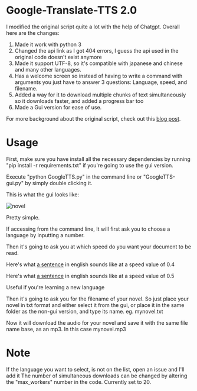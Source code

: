 Google-Translate-TTS 2.0
====================

I modified the original script quite a lot with the help of Chatgpt. Overall here are the changes:

1. Made it work with python 3
2. Changed the api link as I got 404 errors, I guess the api used in the original code doesn't exist anymore
3. Made it support UTF-8, so it's compatible with japanese and chinese and many other languages.
4. Has a welcome screen so instead of having to write a command with arguments you just have to answer 3 questions: Language, speed, and filename. 
5. Added a way for it to download multiple chunks of text simultaneously so it downloads faster, and added a progress bar too
6. Made a Gui version for ease of use.

For more background about the original script, check out this [blog post](http://www.hung-truong.com/blog/2013/04/26/hacking-googles-text-to-speech-api/).

Usage
=====

First, make sure you have install all the necessary dependencies by running "pip install -r requirements.txt" if you're going to use the gui version.
 
Execute "python GoogleTTS.py" in the command line or "GoogleTTS-gui.py" by simply double clicking it.

This is what the gui looks like:

![novel](https://github.com/languagemaniac/Google-Translate-TTS-2.0/assets/43100450/5507441f-fc53-48d0-b092-99a2579ebd24)

Pretty simple.

If accessing from the command line, It will first ask you to choose a language by inputting a number.

Then it's going to ask you at which speed do you want your document to be read. 

Here's what [a sentence](https://www.google.com/speech-api/v1/synthesize?text=%22This%20is%20an%20example%20sentence%20at%20a%20speed%20of%20zero%20point%20four%22&enc=mpeg&lang=en-us&speed=0.4&client=lr-language-tts&use_google_only_voices=1) in english sounds like at a speed value of 0.4

Here's what [a sentence](https://www.google.com/speech-api/v1/synthesize?text=%22This%20is%20an%20example%20sentence%20at%20a%20speed%20of%200.5%22&enc=mpeg&lang=en-us&speed=0.5&client=lr-language-tts&use_google_only_voices=1) in english sounds like at a speed value of 0.5

Useful if you're learning a new language

Then it's going to ask you for the filename of your novel. So just place your novel in txt format and either select it from the gui, or place it in the same folder as the non-gui version, and type its name. eg. mynovel.txt

Now it will download the audio for your novel and save it with the same file name base, as an mp3. In this case mynovel.mp3
 

Note
=====
If the language you want to select, is not on the list, open an issue and I'll add it
The number of simultaneous downloads can be changed by altering the "max_workers" number in the code. Currently set to 20.
